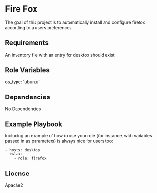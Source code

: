 Fire Fox
=========

The goal of this project is to automatically install and configure firefox according to a users preferences.

Requirements
------------

An inventory file with an entry for desktop should exist

Role Variables
--------------

os_type: 'ubuntu'

Dependencies
------------

No Dependencies

Example Playbook
----------------

Including an example of how to use your role (for instance, with variables passed in as parameters) is always nice for users too:

    - hosts: desktop
      roles:
        - role: firefox

License
-------

Apache2
